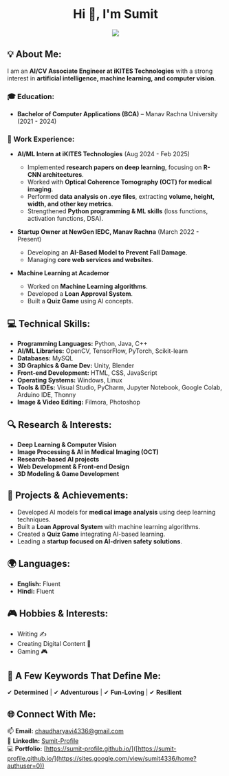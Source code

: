 <h1 align="center">Hi 👋, I'm Sumit</h1>

<p align="center">
  <img src="https://readme-typing-svg.demolab.com/?lines=AI/CV+Associate+Engineer;Passionate+about+Machine+Learning+and+AI!&font=Fira%20Code&center=true&width=700&height=50&weight=700&size=24&duration=2000&pause=2000">
</p>  

## 💡 About Me:
I am an **AI/CV Associate Engineer at iKITES Technologies** with a strong interest in **artificial intelligence, machine learning, and computer vision**.  

### 🎓 Education:
- **Bachelor of Computer Applications (BCA)** – Manav Rachna University (2021 - 2024)  

### 💼 Work Experience:
- **AI/ML Intern at iKITES Technologies** (Aug 2024 - Feb 2025)  
  - Implemented **research papers on deep learning**, focusing on **R-CNN architectures**.  
  - Worked with **Optical Coherence Tomography (OCT) for medical imaging**.  
  - Performed **data analysis on .eye files**, extracting **volume, height, width, and other key metrics**.  
  - Strengthened **Python programming & ML skills** (loss functions, activation functions, DSA).  

- **Startup Owner at NewGen IEDC, Manav Rachna** (March 2022 - Present)  
  - Developing an **AI-Based Model to Prevent Fall Damage**.  
  - Managing **core web services and websites**.    

- **Machine Learning at Academor**  
  - Worked on **Machine Learning algorithms**.  
  - Developed a **Loan Approval System**.  
  - Built a **Quiz Game** using AI concepts.  

## 💻 Technical Skills:
- **Programming Languages:** Python, Java, C++  
- **AI/ML Libraries:** OpenCV, TensorFlow, PyTorch, Scikit-learn  
- **Databases:** MySQL  
- **3D Graphics & Game Dev:** Unity, Blender  
- **Front-end Development:** HTML, CSS, JavaScript  
- **Operating Systems:** Windows, Linux  
- **Tools & IDEs:** Visual Studio, PyCharm, Jupyter Notebook, Google Colab, Arduino IDE, Thonny  
- **Image & Video Editing:** Filmora, Photoshop  

## 🔍 Research & Interests:
- **Deep Learning & Computer Vision**  
- **Image Processing & AI in Medical Imaging (OCT)**  
- **Research-based AI projects**  
- **Web Development & Front-end Design**  
- **3D Modeling & Game Development**  

## 🚀 Projects & Achievements:
- Developed AI models for **medical image analysis** using deep learning techniques.  
- Built a **Loan Approval System** with machine learning algorithms.  
- Created a **Quiz Game** integrating AI-based learning.  
- Leading a **startup focused on AI-driven safety solutions**.  

## 🌍 Languages:
- **English:** Fluent  
- **Hindi:** Fluent  

## 🎮 Hobbies & Interests:
- Writing ✍️  
- Creating Digital Content 🎥  
- Gaming 🎮  

## 🌟 A Few Keywords That Define Me:
✔ **Determined** | ✔ **Adventurous** | ✔ **Fun-Loving** | ✔ **Resilient**  

## 🌐 Connect With Me:
📫 **Email:** chaudharyavi4336@gmail.com  
🔗 **LinkedIn:** [Sumit-Profile](https://linkedin.com/in/sumit-profile)  
💻 **Portfolio:** [https://sumit-profile.github.io/]([https://sumit-profile.github.io/](https://sites.google.com/view/sumit4336/home?authuser=0))  
